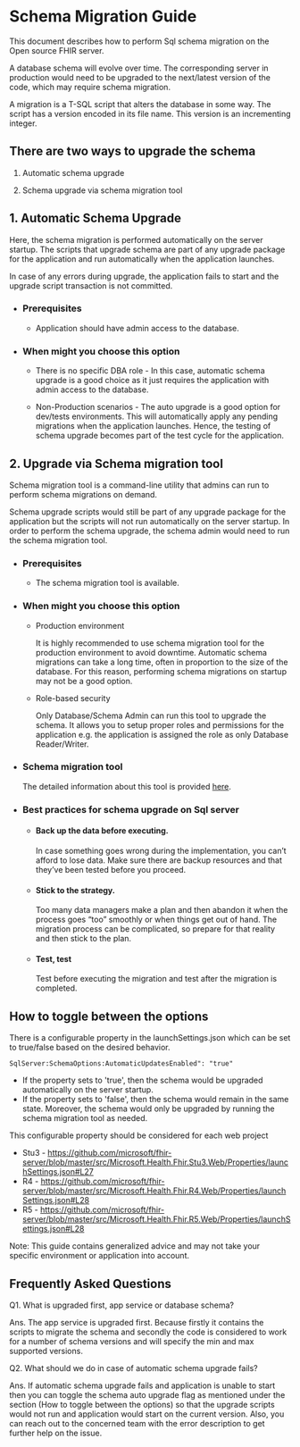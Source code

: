 # Schema Migration Guide
This document describes how to perform Sql schema migration on the Open source FHIR server.

 A database schema will evolve over time. The corresponding server in production would need to be upgraded to the next/latest version of the code, which may require schema migration.

A migration is a T-SQL script that alters the database in some way. The script has a version encoded in its file name. This version is an incrementing integer.

## There are two ways to upgrade the schema
1. Automatic schema upgrade

2. Schema upgrade via schema migration tool

## 1. Automatic Schema Upgrade
Here, the schema migration is performed automatically on the server startup.
The scripts that upgrade schema are part of any upgrade package for the application and run automatically when the application launches.

In case of any errors during upgrade, the application fails to start and the upgrade script transaction is not committed.

- ### Prerequisites

    - Application should have admin access to the database.

- ### When might you choose this option
    -  There is no specific DBA role - In this case, automatic schema upgrade is a good choice as it just requires the application with admin access to the database.

    - Non-Production scenarios - The auto upgrade is a good option for dev/tests environments. This will automatically apply any pending migrations when the application launches. Hence, the testing of schema upgrade becomes part of the test cycle for the application.

## 2. Upgrade via Schema migration tool
Schema migration tool is a command-line utility that admins can run to perform schema migrations on demand.

Schema upgrade scripts would still be part of any upgrade package for the application but the scripts will not run automatically on the server startup. In order to perform the schema upgrade, the schema admin would need to run the schema migration tool.

 - ### Prerequisites

    - The schema migration tool is available.

 - ### When might you choose this option
    - Production environment
 
        It is highly recommended to use schema migration tool for the production environment to avoid downtime. Automatic schema migrations can take a long time, often in proportion to the size of the database. For this reason, performing schema migrations on startup may not be a good option.
 
    - Role-based security
 
        Only Database/Schema Admin can run this tool to upgrade the schema. It allows you to setup proper roles and permissions for the application e.g. the application is assigned the role as only Database Reader/Writer.

- ### Schema migration tool

    The detailed information about this tool is provided [here](SchemaMigrationTool.md).

 - ### Best practices for schema upgrade on Sql server
    - #### Back up the data before executing.
        
        In case something goes wrong during the implementation, you can’t afford to lose data. Make sure there are backup resources and that they’ve been tested before you proceed.
        
    - #### Stick to the strategy.

        Too many data managers make a plan and then abandon it when the process goes “too” smoothly or when things get out of hand. The migration process can be complicated, so prepare for that reality and then 
        stick to the plan.

    - #### Test, test

        Test before executing the migration and test after the migration is completed.

 ## How to toggle between the options
There is a configurable property in the launchSettings.json which can be set to true/false based on the desired behavior.

`SqlServer:SchemaOptions:AutomaticUpdatesEnabled": "true"`

* If the property sets to 'true', then the schema would be upgraded automatically on the server startup.
* If the property sets to 'false', then the schema would remain in the same state. Moreover, the schema would only be upgraded by running the schema migration tool as needed.

This configurable property should be considered for each web project

* Stu3 - https://github.com/microsoft/fhir-server/blob/master/src/Microsoft.Health.Fhir.Stu3.Web/Properties/launchSettings.json#L27
* R4 - https://github.com/microsoft/fhir-server/blob/master/src/Microsoft.Health.Fhir.R4.Web/Properties/launchSettings.json#L28
* R5 - https://github.com/microsoft/fhir-server/blob/master/src/Microsoft.Health.Fhir.R5.Web/Properties/launchSettings.json#L28

 Note: This guide contains generalized advice and may not take your specific environment or application into account.

 ## Frequently Asked Questions

 Q1. What is upgraded first, app service or database schema?

 Ans. The app service is upgraded first. Because firstly it contains the scripts to migrate the schema and secondly the code is considered to work for a number of schema versions and will specify the min and max supported versions.

 Q2. What should we do in case of automatic schema upgrade fails?

 Ans. If automatic schema upgrade fails and application is unable to start then you can toggle the schema auto upgrade flag as mentioned under the section (How to toggle between the options) so that the upgrade scripts would not run and application would start on the current version.
 Also, you can reach out to the concerned team with the error description to get further help on the issue.
